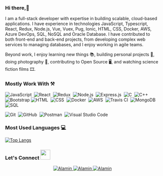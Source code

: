 ### Hi there,👋 
I am a full-stack developer with expertise in building scalable, cloud-based applications. I have experience in technologies JavaScript, Typescript, React, Redux, Node.js, Vue, Vuex, Pug, Ionic, HTML, CSS, Docker, AWS, Azure DevOps, SQL, NoSQL and Oracle Database. I have contributed to both front-end and back-end projects, from developing complex web services to managing databases, and I enjoy working in agile teams.

Beyond work, I enjoy learning new things 📚, building personal projects 🔨, doing photography 📸, contributing to Open Source 🖥️, and watching science fiction films 🎞️.

<!--
**mdalamin-eu/mdalamin-eu** is a ✨ _special_ ✨ repository because its `README.md` (this file) appears on your GitHub profile.

Here are some ideas to get you started:

- 🔭 I’m currently working on ...
- 🌱 I’m currently learning ...
- 👯 I’m looking to collaborate on ...
- 🤔 I’m looking for help with ...
- 💬 Ask me about ...
- 📫 How to reach me: ...
- 😄 Pronouns: ...
- ⚡ Fun fact: ...
-->

### Mostly Work With ⚒

![JavaScript](https://img.shields.io/badge/-JavaScript-05122A?style=flat&logo=javascript)&nbsp;
![React](https://img.shields.io/badge/-React-05122A?style=flat&logo=React)&nbsp;
![Redux](https://img.shields.io/badge/-Redux-05122A?style=flat&logo=Redux)&nbsp;
![Node.js](https://img.shields.io/badge/-Node.js-05122A?style=flat&logo=node.js)&nbsp;
![Express.js](https://img.shields.io/badge/-Express.js-05122A?style=flat&logo=js)&nbsp;
![C](https://img.shields.io/badge/-C-05122A?style=flat&logo=C&logoColor=A8B9CC)&nbsp;
![C++](https://img.shields.io/badge/-C++-05122A?style=flat&logo=C%2B%2B&logoColor=00599C)&nbsp;
![Bootstrap](https://img.shields.io/badge/-Bootstrap-05122A?style=flat&logo=bootstrap&logoColor=563D7C)
![HTML](https://img.shields.io/badge/-HTML-05122A?style=flat&logo=HTML5)&nbsp;
![CSS](https://img.shields.io/badge/-CSS-05122A?style=flat&logo=CSS3&logoColor=1572B6)&nbsp;
![Docker](https://img.shields.io/badge/-Docker-05122A?style=flat&logo=Docker)&nbsp;
![AWS](https://img.shields.io/badge/-Aws-05122A?style=flat&logo=Aws)&nbsp;
![Travis CI](https://img.shields.io/badge/-Travis-05122A?style=flat&logo=Travis)&nbsp;
![MongoDB](https://img.shields.io/badge/-MongoDB-05122A?style=flat&logo=MongoDB)&nbsp;
![SQL](https://img.shields.io/badge/-Sql-05122A?style=flat&logo=Sql)&nbsp;

![Git](https://img.shields.io/badge/-Git-05122A?style=flat&logo=git)&nbsp;
![GitHub](https://img.shields.io/badge/-GitHub-05122A?style=flat&logo=github)&nbsp;
![Postman](https://img.shields.io/badge/postman-05122A?style=flat&logo=postman)&nbsp;
![Visual Studio Code](https://img.shields.io/badge/-Visual%20Studio%20Code-05122A?style=flat&logo=visual-studio-code&logoColor=007ACC)&nbsp;




### Most Used Languages 💻

[![Top Langs](https://github-readme-stats.vercel.app/api/top-langs/?username=mdalamin-eu&layout=compact&theme=midnight-purple)](https://github.com/mdalamin-eu)


### Let's Connect <img src="https://raw.githubusercontent.com/ShahriarShafin/ShahriarShafin/main/Assets/handshake.gif" height="32px">

<div align="center">
 <a href="https://www.linkedin.com/in/mdalamin-eu/" target="_blank">
<img src=https://img.shields.io/badge/linkedin-%231E77B5.svg?&style=for-the-badge&logo=linkedin&logoColor=white alt=Alamin linkedin style="margin-bottom: 5px;" />
</a>
  
 <a href="https://github.com/mdalamin-eu" target="_blank">
<img src=https://img.shields.io/badge/GitHub-100000?style=for-the-badge&logo=github&logoColor=white alt=Alamin GitHub style="margin-bottom: 5px;" />
</a>
  

<a href="mailto:mdalamin.eu@gmail.com" target="_blank">
<img src=https://img.shields.io/badge/Gmail-D14836?style=for-the-badge&logo=gmail&logoColor=white" alt=Alamin gmail style="margin-bottom: 5px;" />
</a>

                                                                                                                                          

</div>  

